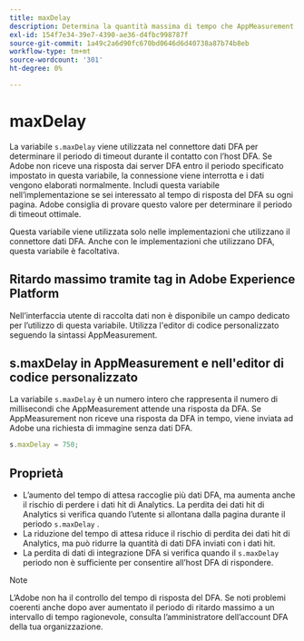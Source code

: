 ```yaml
---
title: maxDelay
description: Determina la quantità massima di tempo che AppMeasurement attende una risposta da DFA prima di inviare una richiesta di immagine.
exl-id: 154f7e34-39e7-4390-ae36-d4fbc998787f
source-git-commit: 1a49c2a6d90fc670bd0646d6d40738a87b74b8eb
workflow-type: tm+mt
source-wordcount: '301'
ht-degree: 0%

---
```


# maxDelay

La variabile `s.maxDelay` viene utilizzata nel connettore dati DFA per determinare il periodo di timeout durante il contatto con l’host DFA. Se Adobe non riceve una risposta dai server DFA entro il periodo specificato impostato in questa variabile, la connessione viene interrotta e i dati vengono elaborati normalmente. Includi questa variabile nell’implementazione se sei interessato al tempo di risposta del DFA su ogni pagina. Adobe consiglia di provare questo valore per determinare il periodo di timeout ottimale.

Questa variabile viene utilizzata solo nelle implementazioni che utilizzano il connettore dati DFA. Anche con le implementazioni che utilizzano DFA, questa variabile è facoltativa.

## Ritardo massimo tramite tag in Adobe Experience Platform

Nell’interfaccia utente di raccolta dati non è disponibile un campo dedicato per l’utilizzo di questa variabile. Utilizza l&#39;editor di codice personalizzato seguendo la sintassi AppMeasurement.

## s.maxDelay in AppMeasurement e nell&#39;editor di codice personalizzato

La variabile `s.maxDelay` è un numero intero che rappresenta il numero di millisecondi che AppMeasurement attende una risposta da DFA. Se AppMeasurement non riceve una risposta da DFA in tempo, viene inviata ad Adobe una richiesta di immagine senza dati DFA.

```js
s.maxDelay = 750;
```

## Proprietà

* L’aumento del tempo di attesa raccoglie più dati DFA, ma aumenta anche il rischio di perdere i dati hit di Analytics. La perdita dei dati hit di Analytics si verifica quando l’utente si allontana dalla pagina durante il periodo `s.maxDelay` .
* La riduzione del tempo di attesa riduce il rischio di perdita dei dati hit di Analytics, ma può ridurre la quantità di dati DFA inviati con i dati hit.
* La perdita di dati di integrazione DFA si verifica quando il `s.maxDelay` periodo non è sufficiente per consentire all’host DFA di rispondere.

>[!NOTE]
>
>L’Adobe non ha il controllo del tempo di risposta del DFA. Se noti problemi coerenti anche dopo aver aumentato il periodo di ritardo massimo a un intervallo di tempo ragionevole, consulta l’amministratore dell’account DFA della tua organizzazione.

